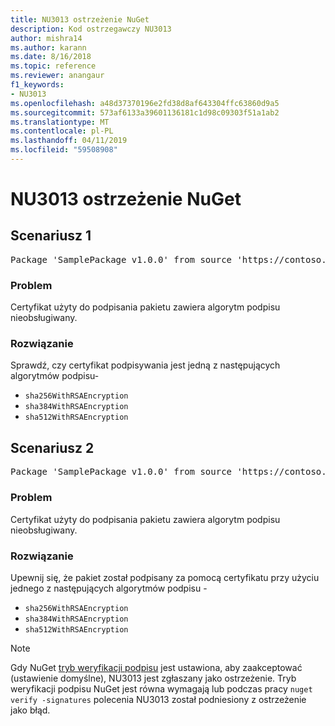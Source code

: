 ```yaml
---
title: NU3013 ostrzeżenie NuGet
description: Kod ostrzegawczy NU3013
author: mishra14
ms.author: karann
ms.date: 8/16/2018
ms.topic: reference
ms.reviewer: anangaur
f1_keywords:
- NU3013
ms.openlocfilehash: a48d37370196e2fd38d8af643304ffc63860d9a5
ms.sourcegitcommit: 573af6133a39601136181c1d98c09303f51a1ab2
ms.translationtype: MT
ms.contentlocale: pl-PL
ms.lasthandoff: 04/11/2019
ms.locfileid: "59508908"
---
```

# <a name="nuget-warning-nu3013"></a>NU3013 ostrzeżenie NuGet

## <a name="scenario-1"></a>Scenariusz 1

<pre>Package 'SamplePackage v1.0.0' from source 'https://contoso.com/index.json': The signing certificate has an unsupported signature algorithm.</pre>

### <a name="issue"></a>Problem

Certyfikat użyty do podpisania pakietu zawiera algorytm podpisu nieobsługiwany.


### <a name="solution"></a>Rozwiązanie

Sprawdź, czy certyfikat podpisywania jest jedną z następujących algorytmów podpisu- 
* `sha256WithRSAEncryption`
* `sha384WithRSAEncryption`
* `sha512WithRSAEncryption`



## <a name="scenario-2"></a>Scenariusz 2

<pre>Package 'SamplePackage v1.0.0' from source 'https://contoso.com/index.json': The primary signature's certificate has an unsupported signature algorithm.</pre>

### <a name="issue"></a>Problem

Certyfikat użyty do podpisania pakietu zawiera algorytm podpisu nieobsługiwany.


### <a name="solution"></a>Rozwiązanie

Upewnij się, że pakiet został podpisany za pomocą certyfikatu przy użyciu jednego z następujących algorytmów podpisu - 
* `sha256WithRSAEncryption`
* `sha384WithRSAEncryption`
* `sha512WithRSAEncryption`


> [!Note]
> Gdy NuGet [tryb weryfikacji podpisu](https://docs.microsoft.com/en-us/nuget/consume-packages/installing-signed-packages#configure-package-signature-requirements) jest ustawiona, aby zaakceptować (ustawienie domyślne), NU3013 jest zgłaszany jako ostrzeżenie. Tryb weryfikacji podpisu NuGet jest równa wymagają lub podczas pracy `nuget verify -signatures` polecenia NU3013 został podniesiony z ostrzeżenie jako błąd. 

